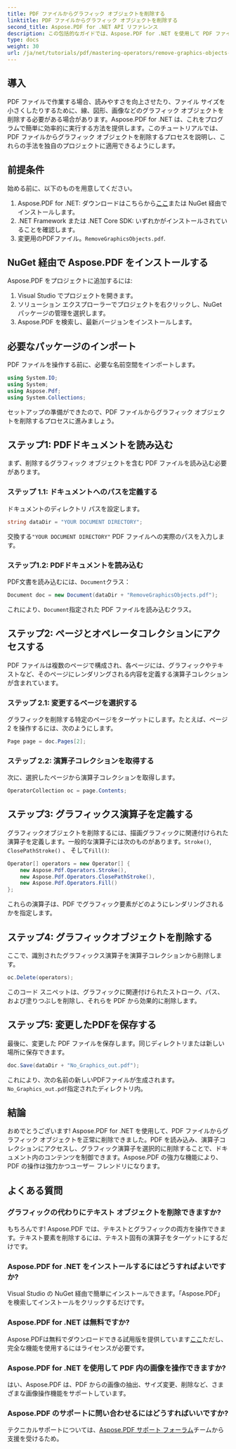 ```yaml
---
title: PDF ファイルからグラフィック オブジェクトを削除する
linktitle: PDF ファイルからグラフィック オブジェクトを削除する
second_title: Aspose.PDF for .NET API リファレンス
description: この包括的なガイドでは、Aspose.PDF for .NET を使用して PDF ファイルから不要なグラフィック オブジェクトを効率的に削除する方法を説明します。ドキュメントの読みやすさを向上させたい場合も、ファイル サイズを縮小したい場合も、このガイドで詳しく説明します。
type: docs
weight: 30
url: /ja/net/tutorials/pdf/mastering-operators/remove-graphics-objects-from-pdf-file/
---
```

## 導入

PDF ファイルで作業する場合、読みやすさを向上させたり、ファイル サイズを小さくしたりするために、線、図形、画像などのグラフィック オブジェクトを削除する必要がある場合があります。Aspose.PDF for .NET は、これをプログラムで簡単に効率的に実行する方法を提供します。このチュートリアルでは、PDF ファイルからグラフィック オブジェクトを削除するプロセスを説明し、これらの手法を独自のプロジェクトに適用できるようにします。

## 前提条件

始める前に、以下のものを用意してください。

1.  Aspose.PDF for .NET: ダウンロードはこちらから[ここ](https://releases.aspose.com/pdf/net/)または NuGet 経由でインストールします。
2. .NET Framework または .NET Core SDK: いずれかがインストールされていることを確認します。
3. 変更用のPDFファイル。`RemoveGraphicsObjects.pdf`.

## NuGet 経由で Aspose.PDF をインストールする

Aspose.PDF をプロジェクトに追加するには:

1. Visual Studio でプロジェクトを開きます。
2. ソリューション エクスプローラーでプロジェクトを右クリックし、NuGet パッケージの管理を選択します。
3. Aspose.PDF を検索し、最新バージョンをインストールします。

## 必要なパッケージのインポート

PDF ファイルを操作する前に、必要な名前空間をインポートします。

```csharp
using System.IO;
using System;
using Aspose.Pdf;
using System.Collections;
```

セットアップの準備ができたので、PDF ファイルからグラフィック オブジェクトを削除するプロセスに進みましょう。

## ステップ1: PDFドキュメントを読み込む

まず、削除するグラフィック オブジェクトを含む PDF ファイルを読み込む必要があります。

### ステップ 1.1: ドキュメントへのパスを定義する

ドキュメントのディレクトリ パスを設定します。

```csharp
string dataDir = "YOUR DOCUMENT DIRECTORY";
```

交換する`"YOUR DOCUMENT DIRECTORY"` PDF ファイルへの実際のパスを入力します。

### ステップ1.2: PDFドキュメントを読み込む

PDF文書を読み込むには、`Document`クラス：

```csharp
Document doc = new Document(dataDir + "RemoveGraphicsObjects.pdf");
```

これにより、`Document`指定された PDF ファイルを読み込むクラス。

## ステップ2: ページとオペレータコレクションにアクセスする

PDF ファイルは複数のページで構成され、各ページには、グラフィックやテキストなど、そのページにレンダリングされる内容を定義する演算子コレクションが含まれています。

### ステップ 2.1: 変更するページを選択する

グラフィックを削除する特定のページをターゲットにします。たとえば、ページ 2 を操作するには、次のようにします。

```csharp
Page page = doc.Pages[2];
```

### ステップ 2.2: 演算子コレクションを取得する

次に、選択したページから演算子コレクションを取得します。

```csharp
OperatorCollection oc = page.Contents;
```

## ステップ3: グラフィックス演算子を定義する

グラフィックオブジェクトを削除するには、描画グラフィックに関連付けられた演算子を定義します。一般的な演算子には次のものがあります。`Stroke()`, `ClosePathStroke()` 、 そして`Fill()`:

```csharp
Operator[] operators = new Operator[] {
    new Aspose.Pdf.Operators.Stroke(),
    new Aspose.Pdf.Operators.ClosePathStroke(),
    new Aspose.Pdf.Operators.Fill()
};
```

これらの演算子は、PDF でグラフィック要素がどのようにレンダリングされるかを指定します。

## ステップ4: グラフィックオブジェクトを削除する

ここで、識別されたグラフィックス演算子を演算子コレクションから削除します。

```csharp
oc.Delete(operators);
```

このコード スニペットは、グラフィックに関連付けられたストローク、パス、および塗りつぶしを削除し、それらを PDF から効果的に削除します。

## ステップ5: 変更したPDFを保存する

最後に、変更した PDF ファイルを保存します。同じディレクトリまたは新しい場所に保存できます。

```csharp
doc.Save(dataDir + "No_Graphics_out.pdf");
```

これにより、次の名前の新しいPDFファイルが生成されます。`No_Graphics_out.pdf`指定されたディレクトリ内。

## 結論

おめでとうございます! Aspose.PDF for .NET を使用して、PDF ファイルからグラフィック オブジェクトを正常に削除できました。PDF を読み込み、演算子コレクションにアクセスし、グラフィック演算子を選択的に削除することで、ドキュメント内のコンテンツを制御できます。Aspose.PDF の強力な機能により、PDF の操作は強力かつユーザー フレンドリになります。

## よくある質問

### グラフィックの代わりにテキスト オブジェクトを削除できますか?

もちろんです! Aspose.PDF では、テキストとグラフィックの両方を操作できます。テキスト要素を削除するには、テキスト固有の演算子をターゲットにするだけです。

### Aspose.PDF for .NET をインストールするにはどうすればよいですか?

Visual Studio の NuGet 経由で簡単にインストールできます。「Aspose.PDF」を検索してインストールをクリックするだけです。

### Aspose.PDF for .NET は無料ですか?

 Aspose.PDFは無料でダウンロードできる試用版を提供しています[ここ](https://releases.aspose.com/)ただし、完全な機能を使用するにはライセンスが必要です。

### Aspose.PDF for .NET を使用して PDF 内の画像を操作できますか?

はい、Aspose.PDF は、PDF からの画像の抽出、サイズ変更、削除など、さまざまな画像操作機能をサポートしています。

### Aspose.PDF のサポートに問い合わせるにはどうすればいいですか?

テクニカルサポートについては、[Aspose.PDF サポート フォーラム](https://forum.aspose.com/c/pdf/10)チームから支援を受けるため。
